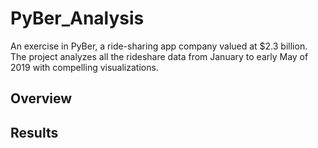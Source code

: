 # PyBer_Analysis
An exercise in PyBer, a ride-sharing app company valued at $2.3 billion. The project analyzes all the rideshare data from January to early May of 2019 with compelling visualizations.

## Overview

## Results
